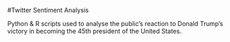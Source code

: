 #Twitter Sentiment Analysis

Python & R scripts used to analyse the public’s reaction to Donald Trump’s victory in becoming the 45th president of the United States.
